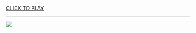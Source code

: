
<a href="https://premium76.site?title=shadow_games_unblocked&ref=13M">CLICK TO PLAY</a></h3>
<hr>

<a href="https://premium76.site?title=shadow_games_unblocked&ref=13M"><img src="https://clearcache.store/games.png"></a>


